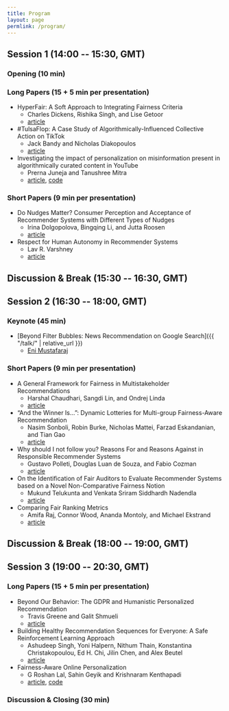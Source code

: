 ```yaml
---
title: Program
layout: page
permlink: /program/
---
```


## Session 1 (14:00 -- 15:30, GMT)

### Opening (10 min)

### Long Papers (15 + 5 min per presentation)

* HyperFair: A Soft Approach to Integrating Fairness Criteria
	* Charles Dickens, Rishika Singh, and Lise Getoor
	* [article](facctrec2020-dickens.pdf)
* #TulsaFlop: A Case Study of Algorithmically-Influenced Collective Action on TikTok
	* Jack Bandy and Nicholas Diakopoulos
	* [article](https://jackbandy.com/files/facctrec2020_tiktok_collective_action_sept4.pdf)
* Investigating the impact of personalization on misinformation present in algorithmically curated content in YouTube
	* Prerna Juneja and Tanushree Mitra
	* [article](https://doi.org/10.1145/3392854), [code](https://social-comp.github.io/YouTubeAudit-data/)

### Short Papers (9 min per presentation)

* Do Nudges Matter? Consumer Perception and Acceptance of Recommender Systems with Different Types of Nudges
	* Irina Dolgopolova, Bingqing Li, and Jutta Roosen
	* [article](facctrec2020-dolgopolova.pdf)
* Respect for Human Autonomy in Recommender Systems
	* Lav R. Varshney
	* [article](http://arxiv.org/abs/2009.02603)

## Discussion & Break (15:30 -- 16:30, GMT)

## Session 2 (16:30 -- 18:00, GMT)

### Keynote (45 min)

* [Beyond Filter Bubbles: News Recommendation on Google Search]({{ "/talk/" | relative_url }})
	* [Eni Mustafaraj](https://www.wellesley.edu/cs/faculty/mustafaraj)

### Short Papers (9 min per presentation)

* A General Framework for Fairness in Multistakeholder Recommendations
	* Harshal Chaudhari, Sangdi Lin, and Ondrej Linda
	* [article](http://arxiv.org/abs/2009.02423)
* “And the Winner Is...”: Dynamic Lotteries for Multi-group Fairness-Aware Recommendation
	* Nasim Sonboli, Robin Burke, Nicholas Mattei, Farzad Eskandanian, and Tian Gao
	* [article](http://arxiv.org/abs/2009.02590)
* Why should I not follow you? Reasons For and Reasons Against in Responsible Recommender Systems
	* Gustavo Polleti, Douglas Luan de Souza, and Fabio Cozman
	* [article](https://arxiv.org/abs/2009.01953)
* On the Identification of Fair Auditors to Evaluate Recommender Systems based on a Novel Non-Comparative Fairness Notion
	* Mukund Telukunta and Venkata Sriram Siddhardh Nadendla
	* [article](http://arxiv.org/abs/2009.04383)
* Comparing Fair Ranking Metrics
	* Amifa Raj, Connor Wood, Ananda Montoly, and Michael Ekstrand
	* [article](http://arxiv.org/abs/2009.01311)

## Discussion & Break (18:00 -- 19:00, GMT)

## Session 3 (19:00 -- 20:30, GMT)

### Long Papers (15 + 5 min per presentation)

* Beyond Our Behavior: The GDPR and Humanistic Personalized Recommendation
	* Travis Greene and Galit Shmueli
	* [article](https://arxiv.org/abs/2008.13404)
* Building Healthy Recommendation Sequences for Everyone: A Safe Reinforcement Learning Approach
	* Ashudeep Singh, Yoni Halpern, Nithum Thain, Konstantina Christakopoulou, Ed H. Chi, Jilin Chen, and Alex Beutel
	* [article](http://www.ashudeepsingh.com/publications/facctrec2020_singh_et_al.pdf)
* Fairness-Aware Online Personalization
	* G Roshan Lal, Sahin Geyik and Krishnaram Kenthapadi
	* [article](https://arxiv.org/abs/2007.15270), [code](https://github.com/groshanlal/Fairness-Aware-Online-Personalization)

### Discussion & Closing (30 min)













